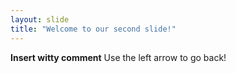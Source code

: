 ```yaml
---
layout: slide
title: "Welcome to our second slide!"
---
```

**Insert witty comment**
Use the left arrow to go back!
